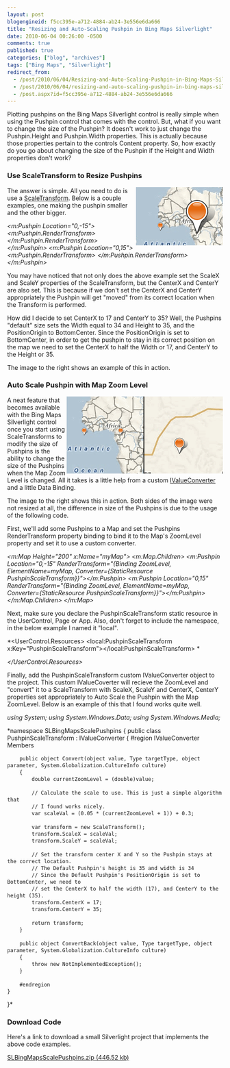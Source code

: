 ```yaml
---
layout: post
blogengineid: f5cc395e-a712-4884-ab24-3e556e6da666
title: "Resizing and Auto-Scaling Pushpin in Bing Maps Silverlight"
date: 2010-06-04 00:26:00 -0500
comments: true
published: true
categories: ["blog", "archives"]
tags: ["Bing Maps", "Silverlight"]
redirect_from: 
  - /post/2010/06/04/Resizing-and-Auto-Scaling-Pushpin-in-Bing-Maps-Silverlight
  - /post/2010/06/04/resizing-and-auto-scaling-pushpin-in-bing-maps-silverlight
  - /post.aspx?id=f5cc395e-a712-4884-ab24-3e556e6da666
---
```

<!-- more -->

Plotting pushpins on the Bing Maps Silverlight control is really simple when using the Pushpin control that comes with the control. But, what if you want to change the size of the Pushpin? It doesn't work to just change the Pushpin.Height and Pushpin.Width properties. This is actually because those properties pertain to the controls Content property. So, how exactly do you go about changing the size of the Pushpin if the Height and Width properties don't work?
<h3>Use ScaleTransform to Resize Pushpins
</h3>

<img style="float: right;" src="/files/2010/6/SLBingMapsPushpinResizeScaleTransform.png" alt="" />

The answer is simple. All you need to do is use a <a rel="nofollow external" href="http://msdn.microsoft.com/en-us/library/system.windows.media.scaletransform%28VS.95%29.aspx">ScaleTransform</a>. Below is a couple examples, one making the pushpin smaller and the other bigger.

*<m:Pushpin Location="0,-15">
    <m:Pushpin.RenderTransform>
        <ScaleTransform ScaleX=".5" ScaleY=".5" CenterX="17" CenterY="35"></ScaleTransform>
    </m:Pushpin.RenderTransform>
</m:Pushpin>
<m:Pushpin Location="0,15">
    <m:Pushpin.RenderTransform>
        <ScaleTransform ScaleX="2" ScaleY="2" CenterX="17" CenterY="35"></ScaleTransform>
    </m:Pushpin.RenderTransform>
</m:Pushpin>*

You may have noticed that not only does the above example set the ScaleX and ScaleY properties of the ScaleTransform, but the CenterX and CenterY are also set. This is because if we don't set the CenterX and CenterY appropriately the Pushpin will get "moved" from its correct location when the Transform is performed.

How did I decide to set CenterX to 17 and CenterY to 35? Well, the Pushpins "default" size sets the Width equal to 34 and Height to 35, and the PositionOrigin to BottomCenter. Since the PositionOrigin is set to BottomCenter, in order to get the pushpin to stay in its correct position on the map we need to set the CenterX to half the Width or 17, and CenterY to the Height or 35.

The image to the right shows an example of this in action.
<h3>Auto Scale Pushpin with Map Zoom Level</h3>

<img style="float: right;" src="/files/2010/6/SLBingMapsPushpinAutoScaleToZoomLevel.png" alt="" />

A neat feature that becomes available with the Bing Maps Silverlight control once you start using ScaleTransforms to modify the size of Pushpins is the ability to change the size of the Pushpins when the Map Zoom Level is changed. All it takes is a little help from a custom <a href="http://msdn.microsoft.com/en-us/library/system.windows.data.ivalueconverter%28VS.95%29.aspx">IValueConverter</a> and a little Data Binding.

The image to the right shows this in action. Both sides of the image were not resized at all, the difference in size of the Pushpins is due to the usage of the following code.

First, we'll add some Pushpins to a Map and set the Pushpins RenderTransform property binding to bind it to the Map's ZoomLevel property and set it to use a custom converter.

*<m:Map Height="200" x:Name="myMap">
    <m:Map.Children>
        <m:Pushpin Location="0,-15"
            RenderTransform="{Binding ZoomLevel, ElementName=myMap, Converter={StaticResource PushpinScaleTransform}}"></m:Pushpin>
        <m:Pushpin Location="0,15"
            RenderTransform="{Binding ZoomLevel, ElementName=myMap, Converter={StaticResource PushpinScaleTransform}}"></m:Pushpin>
    </m:Map.Children>
</m:Map>*

Next, make sure you declare the PushpinScaleTransform static resource in the UserControl, Page or App. Also, don't forget to include the namespace, in the below example I named it "local".

*<UserControl.Resources>
    <local:PushpinScaleTransform x:Key="PushpinScaleTransform"></local:PushpinScaleTransform>
*

*</UserControl.Resources>*

Finally, add the PushpinScaleTransform custom IValueConverter object to the project. This custom IValueCoverter will recieve the ZoomLevel and "convert" it to a ScaleTransform with ScaleX, ScaleY and CenterX, CenterY properties set appropriately to Auto Scale the Pushpin with the Map ZoomLevel. Below is an example of this that I found works quite well.

*using System;
using System.Windows.Data;
using System.Windows.Media;*

*namespace SLBingMapsScalePushpins
{
    public class PushpinScaleTransform : IValueConverter
    {
        #region IValueConverter Members

        public object Convert(object value, Type targetType, object parameter, System.Globalization.CultureInfo culture)
        {
            double currentZoomLevel = (double)value;

            // Calculate the scale to use. This is just a simple algorithm that
            // I found works nicely.
            var scaleVal = (0.05 * (currentZoomLevel + 1)) + 0.3;

            var transform = new ScaleTransform();
            transform.ScaleX = scaleVal;
            transform.ScaleY = scaleVal;

            // Set the transform center X and Y so the Pushpin stays at the correct location.
            // The Default Pushpin's height is 35 and width is 34
            // Since the Default Pushpin's PositionOrigin is set to BottomCenter, we need to
            // set the CenterX to half the width (17), and CenterY to the height (35).
            transform.CenterX = 17;
            transform.CenterY = 35;

            return transform;
        }

        public object ConvertBack(object value, Type targetType, object parameter, System.Globalization.CultureInfo culture)
        {
            throw new NotImplementedException();
        }

        #endregion
    }
}*
<h3>Download Code</h3>

Here's a link to download a small Silverlight project that implements the above code examples.

<a href="/files/2010/6/SLBingMapsScalePushpins.zip">SLBingMapsScalePushpins.zip (446.52 kb)</a>
